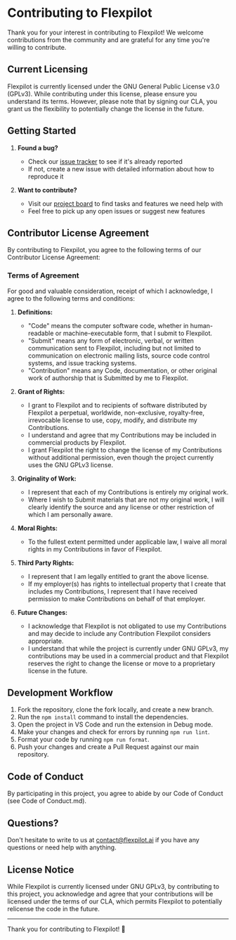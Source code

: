 # Contributing to Flexpilot

Thank you for your interest in contributing to Flexpilot! We welcome contributions from the community and are grateful for any time you're willing to contribute.

## Current Licensing

Flexpilot is currently licensed under the GNU General Public License v3.0 (GPLv3). While contributing under this license, please ensure you understand its terms. However, please note that by signing our CLA, you grant us the flexibility to potentially change the license in the future.

## Getting Started

1. **Found a bug?**

   - Check our [issue tracker](https://github.com/flexpilot-ai/flexpilot/issues) to see if it's already reported
   - If not, create a new issue with detailed information about how to reproduce it

2. **Want to contribute?**

   - Visit our [project board](https://github.com/orgs/flexpilot-ai/projects/3) to find tasks and features we need help with
   - Feel free to pick up any open issues or suggest new features

## Contributor License Agreement

By contributing to Flexpilot, you agree to the following terms of our Contributor License Agreement:

### Terms of Agreement

For good and valuable consideration, receipt of which I acknowledge, I agree to the following terms and conditions:

1. **Definitions:**

   - "Code" means the computer software code, whether in human-readable or machine-executable form, that I submit to Flexpilot.
   - "Submit" means any form of electronic, verbal, or written communication sent to Flexpilot, including but not limited to communication on electronic mailing lists, source code control systems, and issue tracking systems.
   - "Contribution" means any Code, documentation, or other original work of authorship that is Submitted by me to Flexpilot.

2. **Grant of Rights:**

   - I grant to Flexpilot and to recipients of software distributed by Flexpilot a perpetual, worldwide, non-exclusive, royalty-free, irrevocable license to use, copy, modify, and distribute my Contributions.
   - I understand and agree that my Contributions may be included in commercial products by Flexpilot.
   - I grant Flexpilot the right to change the license of my Contributions without additional permission, even though the project currently uses the GNU GPLv3 license.

3. **Originality of Work:**

   - I represent that each of my Contributions is entirely my original work.
   - Where I wish to Submit materials that are not my original work, I will clearly identify the source and any license or other restriction of which I am personally aware.

4. **Moral Rights:**

   - To the fullest extent permitted under applicable law, I waive all moral rights in my Contributions in favor of Flexpilot.

5. **Third Party Rights:**

   - I represent that I am legally entitled to grant the above license.
   - If my employer(s) has rights to intellectual property that I create that includes my Contributions, I represent that I have received permission to make Contributions on behalf of that employer.

6. **Future Changes:**
   - I acknowledge that Flexpilot is not obligated to use my Contributions and may decide to include any Contribution Flexpilot considers appropriate.
   - I understand that while the project is currently under GNU GPLv3, my contributions may be used in a commercial product and that Flexpilot reserves the right to change the license or move to a proprietary license in the future.

## Development Workflow

1. Fork the repository, clone the fork locally, and create a new branch.
2. Run the `npm install` command to install the dependencies.
3. Open the project in VS Code and run the extension in Debug mode.
4. Make your changes and check for errors by running `npm run lint`.
5. Format your code by running `npm run format`.
6. Push your changes and create a Pull Request against our main repository.

## Code of Conduct

By participating in this project, you agree to abide by our Code of Conduct (see Code of Conduct.md).

## Questions?

Don't hesitate to write to us at [contact@flexpilot.ai](mailto:contact@flexpilot.ai) if you have any questions or need help with anything.

## License Notice

While Flexpilot is currently licensed under GNU GPLv3, by contributing to this project, you acknowledge and agree that your contributions will be licensed under the terms of our CLA, which permits Flexpilot to potentially relicense the code in the future.

---

Thank you for contributing to Flexpilot! 🚀
